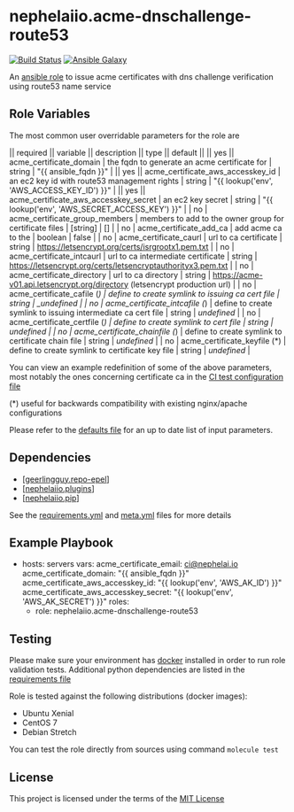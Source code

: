 # nephelaiio.acme-dnschallenge-route53

[![Build Status](https://travis-ci.org/nephelaiio/ansible-role-acme-dnschallenge-route53.svg?branch=master)](https://travis-ci.org/nephelaiio/ansible-role-acme-dnschallenge-route53)
[![Ansible Galaxy](http://img.shields.io/badge/ansible--galaxy-nephelaiio.acme-dnschallenge-route53-blue.svg)](https://galaxy.ansible.com/nephelaiio/acme-dnschallenge-route53/)

An [ansible role](https://galaxy.ansible.com/nephelaiio/acme-dnschallenge-route53) to issue acme certificates with dns challenge verification using route53 name service

## Role Variables

The most common user overridable parameters for the role are

|| required || variable || description || type || default ||
|| yes || acme_certificate_domain | the fqdn to generate an acme certificate for | string | "{{ ansible_fqdn }}" |
|| yes || acme_certificate_aws_accesskey_id | an ec2 key id with route53 management rights | string | "{{ lookup('env', 'AWS_ACCESS_KEY_ID') }}" |
|| yes || acme_certificate_aws_accesskey_secret  | an ec2 key secret | string | "{{ lookup('env', 'AWS_SECRET_ACCESS_KEY') }}" |
| no | acme_certificate_group_members | members to add to the owner group for certificate files | [string] | [] |
| no | acme_certificate_add_ca | add acme ca to the  | boolean | false |
| no | acme_certificate_caurl | url to ca certificate | string | https://letsencrypt.org/certs/isrgrootx1.pem.txt |
| no | acme_certificate_intcaurl | url to ca intermediate certificate | string | https://letsencrypt.org/certs/letsencryptauthorityx3.pem.txt |
| no | acme_certificate_directory | url to ca directory | string | https://acme-v01.api.letsencrypt.org/directory (letsencrypt production url) |
| no | acme_certificate_cafile (*) | define to create symlink to issuing ca cert file | string | __undefined_ |
| no | acme_certificate_intcafile (*) | define to create symlink to issuing intermediate ca cert file | string | _undefined_ |
| no | acme_certificate_certfile (*) | define to create symlink to cert file | string | _undefined_ |
| no | acme_certificate_chainfile (*) | define to create symlink to certificate chain file | string | _undefined_ |
| no | acme_certificate_keyfile (*) | define to create symlink to certificate key file | string | _undefined_ |

You can view an example redefinition of some of the above parameters, most notably the ones concerning certificate ca in the [CI test configuration file](/molecule/default/molecule.yml)

(*) useful for backwards compatibility with existing nginx/apache configurations

Please refer to the [defaults file](/defaults/main.yml) for an up to date list of input parameters.

## Dependencies

* [[geerlingguy.repo-epel](https://github.com/geerlingguy/ansible-role-repo-epel)]
* [[nephelaiio.plugins](https://github.com/nephelaiio/ansible-role-plugins)]
* [[nephelaiio.pip](https://github.com/nephelaiio/ansible-role-pip)]

See the [requirements.yml](requirements) and [meta.yml](meta) files for more details

## Example Playbook

- hosts: servers
  vars:
    acme_certificate_email: ci@nephelai.io
    acme_certificate_domain: "{{ ansible_fqdn }}"
    acme_certificate_aws_accesskey_id: "{{ lookup('env', 'AWS_AK_ID') }}"
    acme_certificate_aws_accesskey_secret: "{{ lookup('env', 'AWS_AK_SECRET') }}"
  roles:
    - role: nephelaiio.acme-dnschallenge-route53

## Testing

Please make sure your environment has [docker](https://www.docker.com) installed in order to run role validation tests. Additional python dependencies are listed in the [requirements file](/requirements.txt)

Role is tested against the following distributions (docker images):
  * Ubuntu Xenial
  * CentOS 7
  * Debian Stretch

You can test the role directly from sources using command ` molecule test `

## License

This project is licensed under the terms of the [MIT License](/LICENSE)
